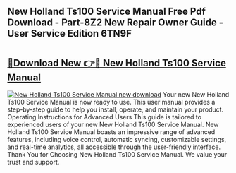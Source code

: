 ## New Holland Ts100 Service Manual Free Pdf Download - Part-8Z2 New Repair Owner Guide - User Service Edition 6TN9F

# <h2><a href="http://bc90933.oget.top/?id=New+Holland+Ts100+Service+Manual">🔗Download New 👉🔴 New Holland Ts100 Service Manual</a></h2>

[![New Holland Ts100 Service Manual new download](https://i.imgur.com/5g1atiW.png)](http://bc90933.oget.top/?id=New+Holland+Ts100+Service+Manual)
Your new New Holland Ts100 Service Manual is now ready to use. This user manual provides a step-by-step guide to help you install, operate, and maintain your product. Operating Instructions for Advanced Users This guide is tailored to experienced users of your new New Holland Ts100 Service Manual. New Holland Ts100 Service Manual boasts an impressive range of advanced features, including voice control, automatic syncing, customizable settings, and real-time analytics, all accessible through the user-friendly interface. Thank You for Choosing New Holland Ts100 Service Manual. We value your trust and support.
